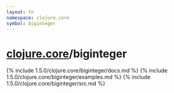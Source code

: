 ```yaml
---
layout: fn
namespace: clojure.core
symbol: biginteger
---
```


# [clojure.core](../)/biginteger

{% include 1.5.0/clojure.core/biginteger/docs.md %}
{% include 1.5.0/clojure.core/biginteger/examples.md %}
{% include 1.5.0/clojure.core/biginteger/src.md %}

